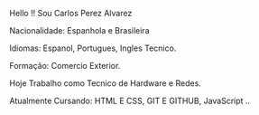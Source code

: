 Hello !! Sou Carlos Perez Alvarez

Nacionalidade: Espanhola e Brasileira

Idiomas: Espanol, Portugues, Ingles Tecnico.

Formação: Comercio Exterior.

Hoje Trabalho como Tecnico de Hardware e Redes.

Atualmente Cursando: HTML E CSS, GIT E GITHUB, JavaScript ..

